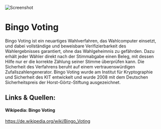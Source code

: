 
![Screenshot](https://crypto.iti.kit.edu/fileadmin/_migrated/pics/BV_CeBIT08.jpg)

# Bingo Voting


Bingo Voting ist ein neuartiges Wahlverfahren, das Wahlcomputer einsetzt, und dabei vollständige und beweisbare Verifizierbarkeit des Wahlergebnisses garantiert, ohne das Wahlgeheimnis zu gefährden. Dazu erhält jeder Wähler direkt nach der Stimmabgabe einen Beleg, mit dessen Hilfe nur er die korrekte Zählung seiner Stimme überprüfen kann. Die Sicherheit des Verfahrens beruht auf einem vertrauenswürdigen Zufallszahlengenerator.
Bingo Voting wurde am Institut für Kryptographie und Sicherheit des KIT entwickelt und wurde 2008 mit dem Deutschen Sicherheitspreis der Horst-Görtz-Stiftung ausgezeichnet.




## Links & Quellen:

#### Wikipedia: Bingo Voting
 https://de.wikipedia.org/wiki/Bingo_Voting
